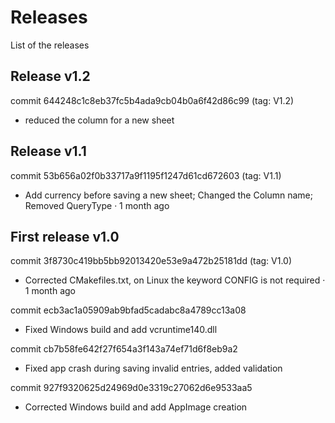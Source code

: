 # Releases

List of the releases

## Release v1.2

commit 644248c1c8eb37fc5b4ada9cb04b0a6f42d86c99 (tag: V1.2)

* reduced the column for a new sheet


## Release v1.1

commit 53b656a02f0b33717a9f1195f1247d61cd672603 (tag: V1.1)

* Add currency before saving a new sheet; Changed the Column name; Removed QueryType · 1 month ago

## First release v1.0

commit 3f8730c419bb5bb92013420e53e9a472b25181dd (tag: V1.0)

* Corrected CMakefiles.txt, on Linux the keyword CONFIG is not required · 1 month ago

commit ecb3ac1a05909ab9bfad5cadabc8a4789cc13a08

* Fixed Windows build and add vcruntime140.dll

commit cb7b58fe642f27f654a3f143a74ef71d6f8eb9a2

* Fixed app crash during saving invalid entries, added validation

commit 927f9320625d24969d0e3319c27062d6e9533aa5

* Corrected Windows build and add AppImage creation
